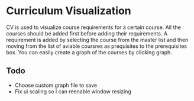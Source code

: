 # Curriculum Visualization
CV is used to visualize course requirements for a certain course. All the courses should be added first before adding their requirements. 
A requirement is added by selecting the course from the master list and then moving from the list of aviable coursres as prequisites to the prerequisites box. You can easily create a graph of the courses by clicking graph.

## Todo
* Choose custom graph file to save
* Fix ui scaling so I can reenable window resizing
